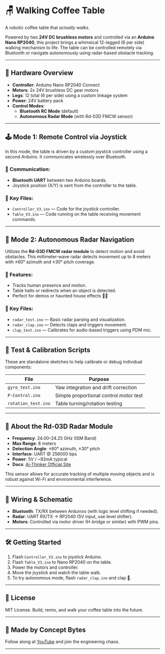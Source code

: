 # 🪑 Walking Coffee Table

A robotic coffee table that *actually walks*.

Powered by two **24V DC brushless motors** and controlled via an **Arduino Nano RP2040**, this project brings a whimsical 12-legged (6 per side) walking mechanism to life. The table can be controlled remotely via Bluetooth or navigate autonomously using radar-based obstacle tracking.

---

## 🔧 Hardware Overview

- **Controller**: Arduino Nano RP2040 Connect
- **Motors**: 2x 24V brushless DC gear motors
- **Legs**: 12 total (6 per side) using a custom linkage system
- **Power**: 24V battery pack
- **Control Modes**:
  - **Bluetooth RC Mode** (default)
  - **Autonomous Radar Mode** (with Rd-03D FMCW sensor)

---

## 🕹️ Mode 1: Remote Control via Joystick

In this mode, the table is driven by a custom joystick controller using a second Arduino. It communicates wirelessly over Bluetooth.

### 📡 Communication:
- **Bluetooth UART** between two Arduino boards.
- Joystick position (X/Y) is sent from the controller to the table.

### 📁 Key Files:
- `Controller_V3.ino` — Code for the joystick controller.
- `Table_V3.ino` — Code running on the table receiving movement commands.

---

## 🤖 Mode 2: Autonomous Radar Navigation

Utilizes the **Rd-03D FMCW radar module** to detect motion and avoid obstacles. This millimeter-wave radar detects movement up to 8 meters with ±60° azimuth and ±30° pitch coverage.

### 🧠 Features:
- Tracks human presence and motion.
- Table halts or redirects when an object is detected.
- Perfect for demos or haunted house effects 🧟‍♂️

### 📁 Key Files:
- `radar_test.ino` — Basic radar parsing and visualization.
- `radar_clap.ino` — Detects claps and triggers movement.
- `clap_test.ino` — Calibrates for audio-based triggers using PDM mic.

---

## 🔬 Test & Calibration Scripts

These are standalone sketches to help calibrate or debug individual components:

| File               | Purpose                                  |
|--------------------|------------------------------------------|
| `gyro_test.ino`    | Yaw integration and drift correction     |
| `P-Control.ino`    | Simple proportional control motor test   |
| `rotation_test.ino`| Table turning/rotation testing           |

---

## 🧠 About the Rd-03D Radar Module

- **Frequency**: 24.00–24.25 GHz (ISM Band)
- **Max Range**: 8 meters
- **Detection Angle**: ±60° azimuth, ±30° pitch
- **Interface**: UART @ 256000 bps
- **Power**: 5V / ~92mA typical
- **Docs**: [Ai-Thinker Official Site](http://www.ai-thinker.com/)

This sensor allows for accurate tracking of multiple moving objects and is robust against Wi-Fi and environmental interference.

---

## 🔌 Wiring & Schematic

- **Bluetooth**: TX/RX between Arduinos (with logic level shifting if needed).
- **Radar**: UART RX/TX → RP2040 (5V input, use level shifter).
- **Motors**: Controlled via motor driver (H-bridge or similar) with PWM pins.

---

## 🛠️ Getting Started

1. Flash `Controller_V3.ino` to joystick Arduino.
2. Flash `Table_V3.ino` to Nano RP2040 on the table.
3. Power the motors and controller.
4. Move the joystick and watch the table walk.
5. To try autonomous mode, flash `radar_clap.ino` and clap 👏.

---

## 📜 License

MIT License. Build, remix, and walk your coffee table into the future.

---

## 👷 Made by Concept Bytes

Follow along at [YouTube](https://youtube.com/@conceptbytes) and join the engineering chaos.

---

